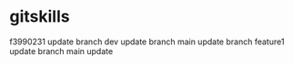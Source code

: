 # gitskills
f3990231 update
branch dev update
branch main update
branch feature1 update
branch main update
